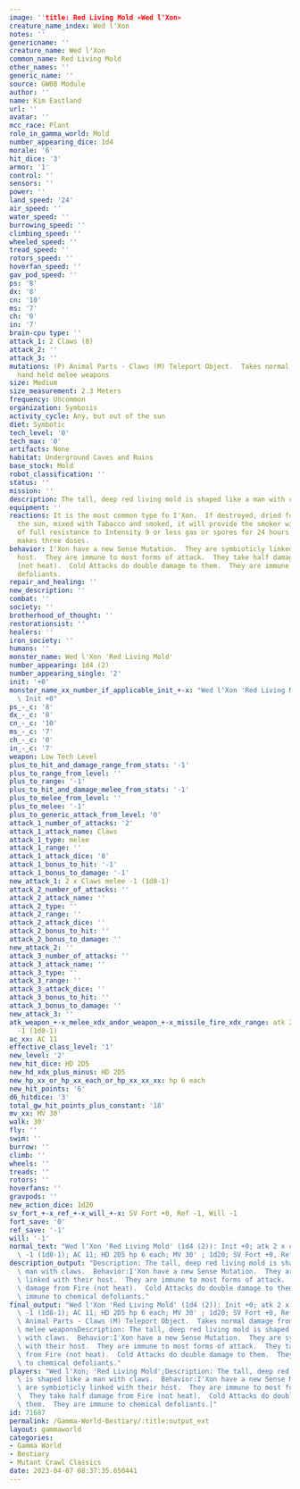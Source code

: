 ```yaml
---
image: ''title: Red Living Mold «Wed l'Xon»
creature_name_index: Wed l'Xon
notes: ''
genericname: ''
creature_name: Wed l'Xon
common_name: Red Living Mold
other_names: ''
generic_name: ''
source: GW08 Module
author: ''
name: Kim Eastland
url: ''
avatar: ''
mcc_race: Plant
role_in_gamma_world: Mold
number_appearing_dice: 1d4
morale: '6'
hit_dice: '3'
armor: '1'
control: ''
sensors: ''
power: ''
land_speed: '24'
air_speed: ''
water_speed: ''
burrowing_speed: ''
climbing_speed: ''
wheeled_speed: ''
tread_speed: ''
rotors_speed: ''
hoverfan_speed: ''
gav_pod_speed: ''
ps: '8'
dx: '8'
cn: '10'
ms: '7'
ch: '0'
in: '7'
brain-cpu type: ''
attack_1: 2 Claws (8)
attack_2: ''
attack_3: ''
mutations: (P) Animal Parts - Claws (M) Teleport Object.  Takes normal damage from
  hand held melee weapons
size: Medium
size_measurement: 2.3 Meters
frequency: Uncommon
organization: Symbosis
activity_cycle: Any, but out of the sun
diet: Symbotic
tech_level: '0'
tech_max: '0'
artifacts: None
habitat: Underground Caves and Ruins
base_stock: Mold
robot_classification: ''
status: ''
mission: ''
description: The tall, deep red living mold is shaped like a man with claws.
equipment: ''
reactions: It is the most common type fo I'Xon.  If destroyed, dried for 2 days in
  the sun, mixed with Tabacco and smoked, it will provide the smoker with the equivalencey
  of full resistance to Intensity 9 or less gas or spores for 24 hours.  One wedI'Xon
  makes three doses.
behavior: I'Xon have a new Sense Mutation.  They are symbioticly linked with their
  host.  They are immune to most forms of attack.  They take half damage from Fire
  (not heat).  Cold Attacks do double damage to them.  They are immune to chemical
  defoliants.
repair_and_healing: ''
new_description: ''
combat: ''
society: ''
brotherhood_of_thought: ''
restorationsist: ''
healers: ''
iron_society: ''
humans: ''
monster_name: Wed l'Xon 'Red Living Mold'
number_appearing: 1d4 (2)
number_appearing_single: '2'
init: '+0'
monster_name_xx_number_if_applicable_init_+-x: "Wed l'Xon 'Red Living Mold' (1d4 (2)):\
  \ Init +0"
ps_-_c: '8'
dx_-_c: '8'
cn_-_c: '10'
ms_-_c: '7'
ch_-_c: '0'
in_-_c: '7'
weapon: Low Tech Level
plus_to_hit_and_damage_range_from_stats: '-1'
plus_to_range_from_level: ''
plus_to_range: '-1'
plus_to_hit_and_damage_melee_from_stats: '-1'
plus_to_melee_from_level: ''
plus_to_melee: '-1'
plus_to_generic_attack_from_level: '0'
attack_1_number_of_attacks: '2'
attack_1_attack_name: Claws
attack_1_type: melee
attack_1_range: ''
attack_1_attack_dice: '8'
attack_1_bonus_to_hit: '-1'
attack_1_bonus_to_damage: '-1'
new_attack_1: 2 x Claws melee -1 (1d8-1)
attack_2_number_of_attacks: ''
attack_2_attack_name: ''
attack_2_type: ''
attack_2_range: ''
attack_2_attack_dice: ''
attack_2_bonus_to_hit: ''
attack_2_bonus_to_damage: ''
new_attack_2: ''
attack_3_number_of_attacks: ''
attack_3_attack_name: ''
attack_3_type: ''
attack_3_range: ''
attack_3_attack_dice: ''
attack_3_bonus_to_hit: ''
attack_3_bonus_to_damage: ''
new_attack_3: ''
atk_weapon_+-x_melee_xdx_andor_weapon_+-x_missile_fire_xdx_range: atk 2 x claws melee
  -1 (1d8-1)
ac_xx: AC 11
effective_class_level: '1'
new_level: '2'
new_hit_dice: HD 2D5
new_hd_xdx_plus_minus: HD 2D5
new_hp_xx_or_hp_xx_each_or_hp_xx_xx_xx: hp 6 each
new_hit_points: '6'
d6_hitdice: '3'
total_gw_hit_points_plus_constant: '18'
mv_xx: MV 30'
walk: 30'
fly: ''
swim: ''
burrow: ''
climb: ''
wheels: ''
treads: ''
rotors: ''
hoverfans: ''
gravpods: ''
new_action_dice: 1d20
sv_fort_+-x_ref_+-x_will_+-x: SV Fort +0, Ref -1, Will -1
fort_save: '0'
ref_save: '-1'
will: '-1'
normal_text: "Wed l'Xon 'Red Living Mold' (1d4 (2)): Init +0; atk 2 x claws melee\
  \ -1 (1d8-1); AC 11; HD 2D5 hp 6 each; MV 30' ; 1d20; SV Fort +0, Ref -1, Will -1"
description_output: "Description: The tall, deep red living mold is shaped like a\
  \ man with claws.  Behavior:I'Xon have a new Sense Mutation.  They are symbioticly\
  \ linked with their host.  They are immune to most forms of attack.  They take half\
  \ damage from Fire (not heat).  Cold Attacks do double damage to them.  They are\
  \ immune to chemical defoliants."
final_output: "Wed l'Xon 'Red Living Mold' (1d4 (2)): Init +0; atk 2 x claws melee\
  \ -1 (1d8-1); AC 11; HD 2D5 hp 6 each; MV 30' ; 1d20; SV Fort +0, Ref -1, Will -1(P)\
  \ Animal Parts - Claws (M) Teleport Object.  Takes normal damage from hand held\
  \ melee weaponsDescription: The tall, deep red living mold is shaped like a man\
  \ with claws.  Behavior:I'Xon have a new Sense Mutation.  They are symbioticly linked\
  \ with their host.  They are immune to most forms of attack.  They take half damage\
  \ from Fire (not heat).  Cold Attacks do double damage to them.  They are immune\
  \ to chemical defoliants."
players: "Wed l'Xon; 'Red Living Mold';Description: The tall, deep red living mold\
  \ is shaped like a man with claws.  Behavior:I'Xon have a new Sense Mutation.  They\
  \ are symbioticly linked with their host.  They are immune to most forms of attack.\
  \  They take half damage from Fire (not heat).  Cold Attacks do double damage to\
  \ them.  They are immune to chemical defoliants.|"
id: 71687
permalink: /Gamma-World-Bestiary/:title:output_ext
layout: gammaworld
categories:
- Gamma World
- Bestiary
- Mutant Crawl Classics
date: 2023-04-07 08:37:35.650441
---
```

